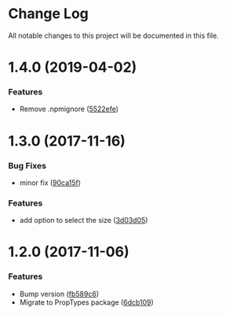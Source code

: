 # Change Log

All notable changes to this project will be documented in this file.

<a name="1.4.0"></a>
# 1.4.0 (2019-04-02)


### Features

* Remove .npmignore ([5522efe](https://github.com/SUI-Components/schibsted-spain-components/commit/5522efe))



<a name="1.3.0"></a>
# 1.3.0 (2017-11-16)


### Bug Fixes

* minor fix ([90ca15f](https://github.com/SUI-Components/schibsted-spain-components/commit/90ca15f))


### Features

* add option to select  the size ([3d03d05](https://github.com/SUI-Components/schibsted-spain-components/commit/3d03d05))



<a name="1.2.0"></a>
# 1.2.0 (2017-11-06)


### Features

* Bump version ([fb589c6](https://github.com/SUI-Components/schibsted-spain-components/commit/fb589c6))
* Migrate to PropTypes package ([6dcb109](https://github.com/SUI-Components/schibsted-spain-components/commit/6dcb109))



